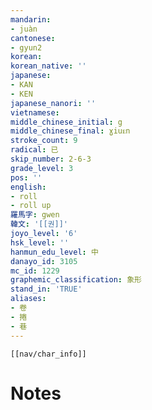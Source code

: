 ```yaml
---
mandarin:
- juàn
cantonese:
- gyun2
korean:
korean_native: ''
japanese:
- KAN
- KEN
japanese_nanori: ''
vietnamese:
middle_chinese_initial: g
middle_chinese_final: ɣiuᴇn
stroke_count: 9
radical: 已
skip_number: 2-6-3
grade_level: 3
pos: ''
english:
- roll
- roll up
羅馬字: gwen
韓文: '[[권]]'
joyo_level: '6'
hsk_level: ''
hanmun_edu_level: 中
danayo_id: 3105
mc_id: 1229
graphemic_classification: 象形
stand_in: 'TRUE'
aliases:
- 卷
- 捲
- 巷
---
```

```meta-bind-embed
[[nav/char_info]]
```

# Notes
